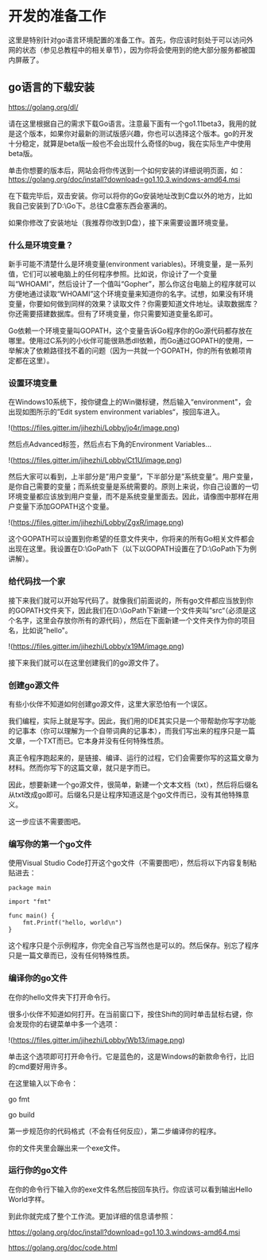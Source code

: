 # 开发的准备工作

这里是特别针对go语言环境配置的准备工作。首先，你应该时刻处于可以访问外网的状态（参见总教程中的相关章节），因为你将会使用到的绝大部分服务都被国内屏蔽了。

## go语言的下载安装

https://golang.org/dl/

请在这里根据自己的需求下载Go语言。注意最下面有一个go1.11beta3，我用的就是这个版本，如果你对最新的测试版感兴趣，你也可以选择这个版本。go的开发十分稳定，就算是beta版一般也不会出现什么奇怪的bug，我在实际生产中使用beta版。

单击你想要的版本后，网站会将你传送到一个如何安装的详细说明页面，如：https://golang.org/doc/install?download=go1.10.3.windows-amd64.msi

在下载完毕后，双击安装。你可以将你的Go安装地址改到C盘以外的地方，比如我自己安装到了D:\Go下。总往C盘塞东西会塞满的。

如果你修改了安装地址（我推荐你改到D盘），接下来需要设置环境变量。

### 什么是环境变量？

新手可能不清楚什么是环境变量(environment variables)。环境变量，是一系列值，它们可以被电脑上的任何程序参照。比如说，你设计了一个变量叫“WHOAMI”，然后设计了一个值叫“Gopher”，那么你这台电脑上的程序就可以方便地通过读取“WHOAMI”这个环境变量来知道你的名字。试想，如果没有环境变量，你要如何做到同样的效果？读取文件？你需要知道文件地址。读取数据库？你还需要搭建数据库。但有了环境变量，你只需要知道变量名即可。

Go依赖一个环境变量叫GOPATH，这个变量告诉Go程序你的Go源代码都存放在哪里。使用过C系列的小伙伴可能很熟悉dll依赖，而Go通过GOPATH的使用，一举解决了依赖路径找不着的问题（因为一共就一个GOPATH，你的所有依赖项肯定都在这里）。

### 设置环境变量

在Windows10系统下，按你键盘上的Win徽标键，然后输入“environment"，会出现如图所示的”Edit system environment variables“，按回车进入。

!(https://files.gitter.im/jihezhi/Lobby/jo4r/image.png)

然后点Advanced标签，然后点右下角的Environment Variables...

!(https://files.gitter.im/jihezhi/Lobby/Ct1U/image.png)

然后大家可以看到，上半部分是”用户变量“，下半部分是”系统变量“。用户变量，是你自己需要的变量；而系统变量是系统需要的。原则上来说，你自己设置的一切环境变量都应该放到用户变量，而不是系统变量里面去。因此，请像图中那样在用户变量下添加GOPATH这个变量。

!(https://files.gitter.im/jihezhi/Lobby/ZgxR/image.png)

这个GOPATH可以设置到你希望的任意文件夹中，你将来的所有Go相关文件都会出现在这里。我设置在D:\GoPath下（以下以GOPATH设置在了D:\GoPath下为例讲解）。

### 给代码找一个家

接下来我们就可以开始写代码了。就像我们前面说的，所有go文件都应当放到你的GOPATH文件夹下，因此我们在D:\GoPath下新建一个文件夹叫”src“（必须是这个名字，这里会存放你所有的源代码），然后在下面新建一个文件夹作为你的项目名，比如说”hello"。

!(https://files.gitter.im/jihezhi/Lobby/x19M/image.png)

接下来我们就可以在这里创建我们的go源文件了。

### 创建go源文件

有些小伙伴不知道如何创建go源文件，这里大家恐怕有一个误区。

我们编程，实际上就是写字。因此，我们用的IDE其实只是一个带帮助你写字功能的记事本（你可以理解为一个自带词典的记事本），而我们写出来的程序只是一篇文章，一个TXT而已。它本身并没有任何特殊性质。

真正令程序跑起来的，是链接、编译、运行的过程，它们会需要你写的这篇文章为材料。然而你写下的这篇文章，就只是字而已。

因此，想要新建一个go源文件，很简单，新建一个文本文档（txt），然后将后缀名从txt改成go即可。后缀名只是让程序知道这是个go文件而已，没有其他特殊意义。

这一步应该不需要图吧。

### 编写你的第一个go文件

使用Visual Studio Code打开这个go文件（不需要图吧），然后将以下内容复制粘贴进去：

```
package main

import "fmt"

func main() {
	fmt.Printf("hello, world\n")
}
```

这个程序只是个示例程序，你完全自己写当然也是可以的。然后保存。别忘了程序只是一篇文章而已，没有任何特殊性质。

### 编译你的go文件

在你的hello文件夹下打开命令行。

很多小伙伴不知道如何打开。在当前窗口下，按住Shift的同时单击鼠标右键，你会发现你的右键菜单中多一个选项：

!(https://files.gitter.im/jihezhi/Lobby/Wb13/image.png)

单击这个选项即可打开命令行。它是蓝色的，这是Windows的新款命令行，比旧的cmd要好用许多。

在这里输入以下命令：

go fmt

go build

第一步规范你的代码格式（不会有任何反应），第二步编译你的程序。

你的文件夹里会蹦出来一个exe文件。

### 运行你的go文件

在你的命令行下输入你的exe文件名然后按回车执行。你应该可以看到输出Hello World字样。

到此你就完成了整个工作流。更加详细的信息请参照：

https://golang.org/doc/install?download=go1.10.3.windows-amd64.msi

https://golang.org/doc/code.html
